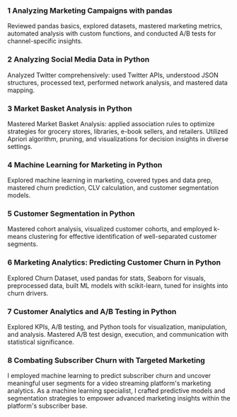 ### 1 Analyzing Marketing Campaigns with pandas
Reviewed pandas basics, explored datasets, mastered marketing metrics, automated analysis with custom functions, and conducted A/B tests for channel-specific insights.

### 2 Analyzing Social Media Data in Python
Analyzed Twitter comprehensively: used Twitter APIs, understood JSON structures, processed text, performed network analysis, and mastered data mapping.

### 3 Market Basket Analysis in Python
Mastered Market Basket Analysis: applied association rules to optimize strategies for grocery stores, libraries, e-book sellers, and retailers. Utilized Apriori algorithm, pruning, and visualizations for decision insights in diverse settings.

### 4 Machine Learning for Marketing in Python
Explored machine learning in marketing, covered types and data prep, mastered churn prediction, CLV calculation, and customer segmentation models.

### 5 Customer Segmentation in Python
Mastered cohort analysis, visualized customer cohorts, and employed k-means clustering for effective identification of well-separated customer segments.

### 6 Marketing Analytics: Predicting Customer Churn in Python
Explored Churn Dataset, used pandas for stats, Seaborn for visuals, preprocessed data, built ML models with scikit-learn, tuned for insights into churn drivers.

### 7 Customer Analytics and A/B Testing in Python
Explored KPIs, A/B testing, and Python tools for visualization, manipulation, and analysis. Mastered A/B test design, execution, and communication with statistical significance.

### 8 Combating Subscriber Churn with Targeted Marketing

I employed machine learning to predict subscriber churn and uncover meaningful user segments for a video streaming platform's marketing analytics. As a machine learning specialist, I crafted predictive models and segmentation strategies to empower advanced marketing insights within the platform's subscriber base.